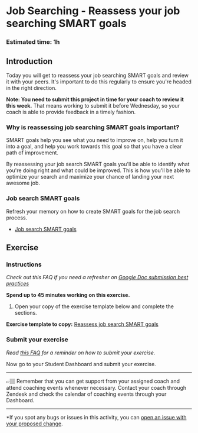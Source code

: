 # Job Searching - Reassess your job searching SMART goals

### **Estimated time**: 1h

## Introduction

Today you will get to reassess your job searching SMART goals and review it with your peers. It's important to do this regularly to ensure you're headed in the right direction.

**Note: You need to submit this project in time for your coach to review it this week.** That means working to submit it before Wednesday, so your coach is able to provide feedback in a timely fashion.

### Why is reassessing job searching SMART goals important?

SMART goals help you see what you need to improve on, help you turn it into a goal, and help you work towards this goal so that you have a clear path of improvement.

By reassessing your job search SMART goals you'll be able to identify what you're doing right and what could be improved. This is how you'll be able to optimize your search and maximize your chance of landing your next awesome job.

### Job search SMART goals

Refresh your memory on how to create SMART goals for the job search process.

- [Job search SMART goals](https://github.com/matovu-farid/curriculum-professional-skills/blob/main/job-search/using-the-smart-method-to-create-your-job-search-plan.md)

## Exercise

### Instructions

_Check out this FAQ if you need a refresher on [Google Doc submission best practices](https://microverse.zendesk.com/hc/en-us/articles/360063156813)_

**Spend up to 45 minutes working on this exercise.**

1. Open your copy of the exercise template below and complete the sections.

**Exercise template to copy:** [Reassess job search SMART goals](https://docs.google.com/document/d/1ciNvlsfoNacSY1y_I22k5xAnRZY25oB1fPr3Kydr9Kg/edit#)

### Submit your exercise

_Read [this FAQ](https://microverse.zendesk.com/hc/en-us/articles/360061344234) for a reminder on how to submit your exercise._

Now go to your Student Dashboard and submit your exercise.

---

👉🏽 Remember that you can get support from your assigned coach and attend coaching events whenever necessary. Contact your coach through Zendesk and check the calendar of coaching events through your Dashboard.

---

\*If you spot any bugs or issues in this activity, you can [open an issue with your proposed change](https://github.com/microverseinc/curriculum-transversal-skills/blob/main/git-github/articles/open_issue.md).
